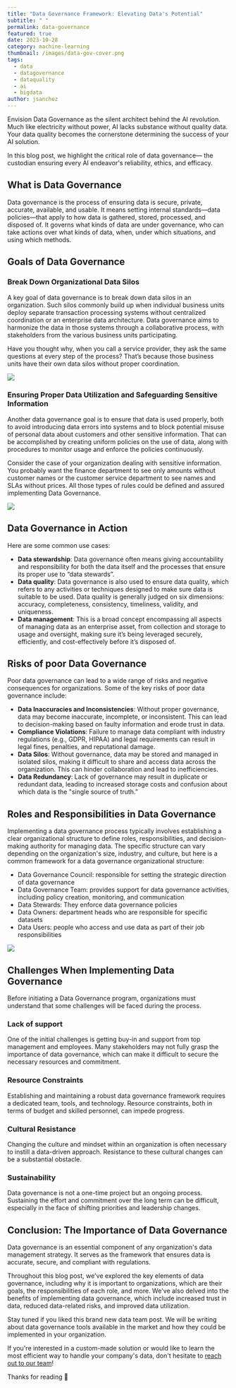 ```yaml
---
title: "Data Governance Framework: Elevating Data's Potential"
subtitle: " "
permalink: data-governance
featured: true
date: 2023-10-28
category: machine-learning
thumbnail: /images/data-gov-cover.png
tags:
  - data
  - datagovernance
  - dataquality
  - ai
  - bigdata
author: jsanchez
---
```

Envision Data Governance as the silent architect behind the AI revolution. Much like electricity without power, AI lacks substance without quality data. Your data quality becomes the cornerstone determining the success of your AI solution.

In this blog post, we highlight the critical role of data governance— the custodian ensuring every AI endeavor's reliability, ethics, and efficacy.

## What is Data Governance

Data governance is the process of ensuring data is secure, private, accurate, available, and usable. It means setting internal standards—data policies—that apply to how data is gathered, stored, processed, and disposed of. It governs what kinds of data are under governance, who can take actions over what kinds of data, when, under which situations, and using which methods.

## Goals of Data Governance

### **Break Down Organizational Data Silos**

A key goal of data governance is to break down data silos in an organization. Such silos commonly build up when individual business units deploy separate transaction processing systems without centralized coordination or an enterprise data architecture. Data governance aims to harmonize the data in those systems through a collaborative process, with stakeholders from the various business units participating.

Have you thought why, when you call a service provider, they ask the same questions at every step of the process? That’s because those business units have their own data silos without proper coordination.

![](/images/data-silos.png)

### **Ensuring Proper Data Utilization and Safeguarding Sensitive Information**

Another data governance goal is to ensure that data is used properly, both to avoid introducing data errors into systems and to block potential misuse of personal data about customers and other sensitive information. That can be accomplished by creating uniform policies on the use of data, along with procedures to monitor usage and enforce the policies continuously.

Consider the case of your organization dealing with sensitive information. You probably want the finance department to see only amounts without customer names or the customer service department to see names and SLAs without prices. All those types of rules could be defined and assured implementing Data Governance.

![](/images/dynamic-data-masking.png)

## Data Governance in Action

Here are some common use cases:

* **Data stewardship**: Data governance often means giving accountability and responsibility for both the data itself and the processes that ensure its proper use to “data stewards”.
* **Data quality**: Data governance is also used to ensure data quality, which refers to any activities or techniques designed to make sure data is suitable to be used. Data quality is generally judged on six dimensions: accuracy, completeness, consistency, timeliness, validity, and uniqueness.
* **Data management**: This is a broad concept encompassing all aspects of managing data as an enterprise asset, from collection and storage to usage and oversight, making sure it’s being leveraged securely, efficiently, and cost-effectively before it’s disposed of.

## Risks of poor Data Governance

Poor data governance can lead to a wide range of risks and negative consequences for organizations. Some of the key risks of poor data governance include:

* **Data Inaccuracies and Inconsistencies**: Without proper governance, data may become inaccurate, incomplete, or inconsistent. This can lead to decision-making based on faulty information and erode trust in data.
* **Compliance Violations**: Failure to manage data compliant with industry regulations (e.g., GDPR, HIPAA) and legal requirements can result in legal fines, penalties, and reputational damage.
* **Data Silos**: Without governance, data may be stored and managed in isolated silos, making it difficult to share and access data across the organization. This can hinder collaboration and lead to inefficiencies.
* **Data Redundancy**: Lack of governance may result in duplicate or redundant data, leading to increased storage costs and confusion about which data is the "single source of truth.”

## Roles and Responsibilities in Data Governance

Implementing a data governance process typically involves establishing a clear organizational structure to define roles, responsibilities, and decision-making authority for managing data. The specific structure can vary depending on the organization's size, industry, and culture, but here is a common framework for a data governance organizational structure:

* Data Governance Council: responsible for setting the strategic direction of data governance
* Data Governance Team: provides support for data governance activities, including policy creation, monitoring, and communication
* Data Stewards: They enforce data governance policies
* Data Owners: department heads who are responsible for specific datasets
* Data Users: people who access and use data as part of their job responsibilities

![](/images/data-governance.png)

## Challenges When Implementing Data Governance

Before initiating a Data Governance program, organizations must understand that some challenges will be faced during the process.

### **Lack of support**

One of the initial challenges is getting buy-in and support from top management and employees. Many stakeholders may not fully grasp the importance of data governance, which can make it difficult to secure the necessary resources and commitment.

### **Resource Constraints**

Establishing and maintaining a robust data governance framework requires a dedicated team, tools, and technology. Resource constraints, both in terms of budget and skilled personnel, can impede progress.

### **Cultural Resistance**

Changing the culture and mindset within an organization is often necessary to instill a data-driven approach. Resistance to these cultural changes can be a substantial obstacle.

### **Sustainability**

Data governance is not a one-time project but an ongoing process. Sustaining the effort and commitment over the long term can be difficult, especially in the face of shifting priorities and leadership changes.

## Conclusion: The Importance of Data Governance

Data governance is an essential component of any organization's data management strategy. It serves as the framework that ensures data is accurate, secure, and compliant with regulations.

Throughout this blog post, we've explored the key elements of data governance, including why it is important to organizations, which are their goals, the responsibilities of each role, and more. We've also delved into the benefits of implementing data governance, which include increased trust in data, reduced data-related risks, and improved data utilization.

Stay tuned if you liked this brand new data team post. We will be writing about data governance tools available in the market and how they could be implemented in your organization.

If you're interested in a custom-made solution or would like to learn the most efficient way to handle your company's data, don't hesitate to [reach out to our team](https://form.typeform.com/to/D1PhDJIR)!

Thanks for reading 🙂